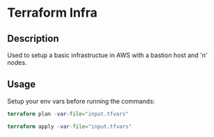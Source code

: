 # Terraform Infra

## Description

Used to setup a basic infrastructue in AWS with a bastion host and 'n' nodes.

## Usage

Setup your env vars before running the commands:

``` terraform
terraform plan -var-file="input.tfvars"

terraform apply -var-file="input.tfvars"
```
